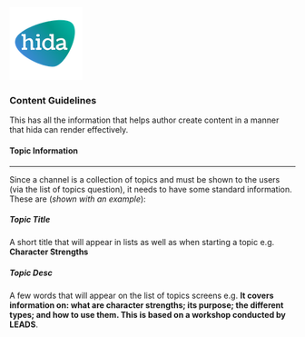 [![hida](images/hida-128x128.png)](./)

### Content Guidelines
This has all the information that helps author create content in a manner that hida can render effectively.

#### Topic Information
---
Since a channel is a collection of topics and must be shown to the users (via the list of topics question), it needs to have some standard information. These are (*shown with an example*):

##### Topic Title 
A short title that will appear in lists as well as when starting a topic e.g. **Character Strengths**

##### Topic Desc 
A few words that will appear on the list of topics screens e.g. **It covers information on: what are character strengths; its purpose; the different types; and how to use them. This is based on a workshop conducted by LEADS**.
